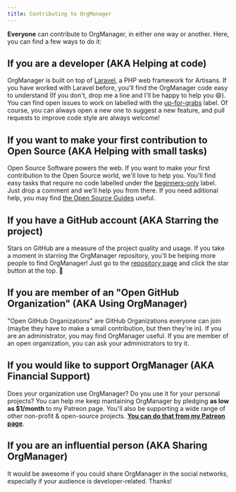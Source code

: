 ```yaml
---
title: Contributing to OrgManager
---
```


**Everyone** can contribute to OrgManager, in either one way or another. Here, you can find a few ways to do it:

## If you are a developer (AKA Helping at code)

OrgManager is built on top of [Laravel](https://laravel.com), a PHP web framework for Artisans. If you have worked with Laravel before, you'll find the OrgManager code easy to understand (If you don't, drop me a line and I'll be happy to help you :smile:). You can find open issues to work on labelled with the [up-for-grabs](https://github.com/orgmanager/orgmanager/labels/up-for-grabs) label. Of course, you can always open a new one to suggest a new feature, and pull requests to improve code style are always welcome!

## If you want to make your first contribution to Open Source (AKA Helping with small tasks)

Open Source Software powers the web. If you want to make your first contribution to the Open Source world, we'll love to help you. You'll find easy tasks that require no code labelled under the [beginners-only](https://github.com/orgmanager/orgmanager/labels/beginners-only) label. Just drop a comment and we'll help you from there. If you need aditional help, you may find [the Open Source Guides](https://opensource.guide) useful.

## If you have a GitHub account (AKA Starring the project)

Stars on GitHub are a measure of the project quality and usage. If you take a moment in starring the OrgManager repository, you'll be helping more people to find OrgManager! Just go to the [repository page](http://github.com/orgmanager/orgmanager) and click the star button at the top. :star2:

## If you are member of an "Open GitHub Organization" (AKA Using OrgManager)

"Open GitHub Organizations" are GitHub Organizations everyone can join (maybe they have to make a small contribution, but then they're in). If you are an administrator, you may find OrgManager useful. If you are member of an open organization, you can ask your administrators to try it.

## If you would like to support OrgManager (AKA Financial Support)

Does your organization use OrgManager? Do you use it for your personal projects? You can help me keep mantaining OrgManager by pledging **as low as $1/month** to my Patreon page. You'll also be supporting a wide range of other non-profit & open-source projects. **[You can do that from my Patreon page](https://www.patreon.com/m1guelpiedrafita)**.

## If you are an influential person (AKA Sharing OrgManager)

It would be awesome if you could share OrgManager in the social networks, especially if your audience is developer-related. Thanks!
